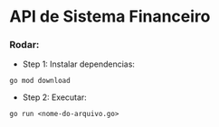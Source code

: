 # API de Sistema Financeiro

### Rodar:

- Step 1: Instalar dependencias:

```
go mod download
```

- Step 2: Executar:

```
go run <nome-do-arquivo.go>
```
